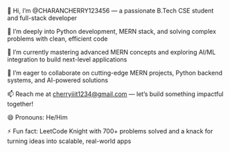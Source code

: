 👋 Hi, I’m @CHARANCHERRY123456 — a passionate B.Tech CSE student and full-stack developer

👀 I’m deeply into Python development, MERN stack, and solving complex problems with clean, efficient code

🌱 I’m currently mastering advanced MERN concepts and exploring AI/ML integration to build next-level applications

💞️ I’m eager to collaborate on cutting-edge MERN projects, Python backend systems, and AI-powered solutions

📫 Reach me at cherryiiit1234@gmail.com — let’s build something impactful together!

😄 Pronouns: He/Him

⚡ Fun fact: LeetCode Knight with 700+ problems solved and a knack for turning ideas into scalable, real-world apps

<!---
CHARANCHERRY123456/CHARANCHERRY123456 is a ✨ special ✨ repository because its `README.md` (this file) appears on your GitHub profile.
You can click the Preview link to take a look at your changes.
--->
